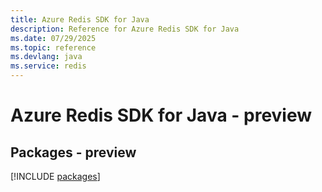 ```yaml
---
title: Azure Redis SDK for Java
description: Reference for Azure Redis SDK for Java
ms.date: 07/29/2025
ms.topic: reference
ms.devlang: java
ms.service: redis
---
```

# Azure Redis SDK for Java - preview
## Packages - preview
[!INCLUDE [packages](redis-index.md)]